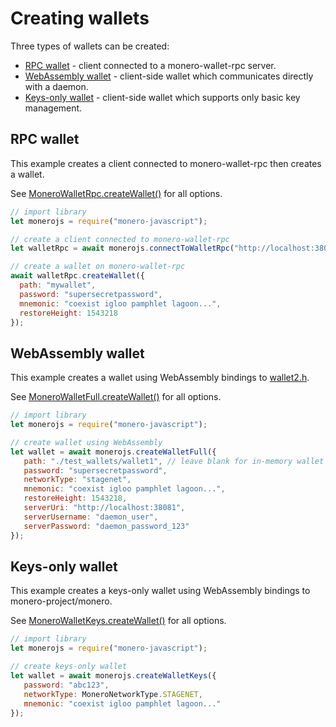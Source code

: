 # Creating wallets

Three types of wallets can be created:

* [RPC wallet](#rpc-wallet) - client connected to a monero-wallet-rpc server.
* [WebAssembly wallet](#webassembly-wallet) - client-side wallet which communicates directly with a daemon.
* [Keys-only wallet](#keys-only-wallet) - client-side wallet which supports only basic key management.

## RPC wallet

This example creates a client connected to monero-wallet-rpc then creates a wallet.

See [MoneroWalletRpc.createWallet()](https://moneroecosystem.org/monero-javascript/MoneroWalletRpc.html#createWallet) for all options.

```javascript
// import library
let monerojs = require("monero-javascript");

// create a client connected to monero-wallet-rpc
let walletRpc = await monerojs.connectToWalletRpc("http://localhost:38081", "superuser", "abctesting123");

// create a wallet on monero-wallet-rpc
await walletRpc.createWallet({
  path: "mywallet",
  password: "supersecretpassword",
  mnemonic: "coexist igloo pamphlet lagoon...",
  restoreHeight: 1543218
}); 
```

## WebAssembly wallet

This example creates a wallet using WebAssembly bindings to [wallet2.h](https://github.com/monero-project/monero/blob/master/src/wallet/wallet2.h).

See [MoneroWalletFull.createWallet()](https://moneroecosystem.org/monero-javascript/MoneroWalletFull.html#createWallet) for all options.

```javascript
// import library
let monerojs = require("monero-javascript");

// create wallet using WebAssembly
let wallet = await monerojs.createWalletFull({
   path: "./test_wallets/wallet1", // leave blank for in-memory wallet
   password: "supersecretpassword",
   networkType: "stagenet",
   mnemonic: "coexist igloo pamphlet lagoon...",
   restoreHeight: 1543218,
   serverUri: "http://localhost:38081",
   serverUsername: "daemon_user",
   serverPassword: "daemon_password_123"
});
```

## Keys-only wallet

This example creates a keys-only wallet using WebAssembly bindings to monero-project/monero.

See [MoneroWalletKeys.createWallet()](https://moneroecosystem.org/monero-javascript/MoneroWalletKeys.html#createWallet) for all options.

```javascript
// import library
let monerojs = require("monero-javascript");

// create keys-only wallet
let wallet = await monerojs.createWalletKeys({
   password: "abc123",
   networkType: MoneroNetworkType.STAGENET,
   mnemonic: "coexist igloo pamphlet lagoon..."
});
```